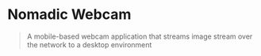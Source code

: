 # Nomadic Webcam

> A mobile-based webcam application that streams image stream over the network to a desktop environment